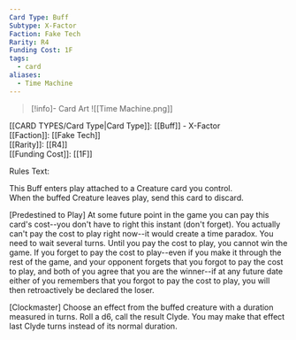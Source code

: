 ```yaml
---
Card Type: Buff
Subtype: X-Factor
Faction: Fake Tech
Rarity: R4
Funding Cost: 1F
tags:
  - card
aliases:
  - Time Machine
---
```

> [!info]- Card Art
> ![[Time Machine.png]]

[[CARD TYPES/Card Type|Card Type]]: [[Buff]] - X-Factor  
[[Faction]]: [[Fake Tech]]  
[[Rarity]]: [[R4]]  
[[Funding Cost]]: [[1F]]  

Rules Text:  

This Buff enters play attached to a Creature card you control.  
When the buffed Creature leaves play, send this card to discard.  

[Predestined to Play] At some future point in the game you can pay this card's cost--you don't have to right this instant (don't forget).
You actually can't pay the cost to play right now--it would create a time paradox. You need to wait several turns.
Until you pay the cost to play, you cannot win the game.
If you forget to pay the cost to play--even if you make it through the rest of the game, and your opponent forgets that you forgot to pay the cost to play, and both of you agree that you are the winner--if at any future date either of you remembers that you forgot to pay the cost to play, you will then retroactively be declared the loser.   

[Clockmaster] Choose an effect from the buffed creature with a duration measured in turns.
Roll a d6, call the result Clyde.
You may make that effect last Clyde turns instead of its normal duration.  